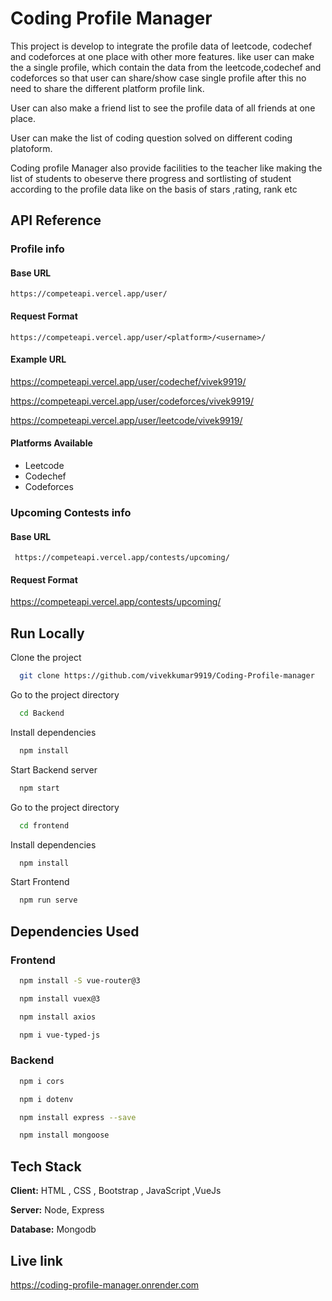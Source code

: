 
# Coding Profile Manager

This project is develop to integrate the profile data of leetcode, codechef and codeforces at one place with other more features.
like user can make the  a single profile, which contain the data from the leetcode,codechef and codeforces so that user can share/show case single profile after this no need to share the different platform
profile link.

User can also make a friend list to see the profile data of all friends 
at one place. 

User can make the list of coding question solved on different coding platoform.

Coding profile Manager also provide facilities to the teacher like making the list of students to obeserve there progress and sortlisting of student according to the profile data like on the basis of 
stars ,rating, rank etc






## API Reference

### Profile info
#### Base URL
```http
https://competeapi.vercel.app/user/
```


#### Request Format
```http
https://competeapi.vercel.app/user/<platform>/<username>/
```


#### Example URL
https://competeapi.vercel.app/user/codechef/vivek9919/

https://competeapi.vercel.app/user/codeforces/vivek9919/

https://competeapi.vercel.app/user/leetcode/vivek9919/

#### Platforms Available
* Leetcode
* Codechef
* Codeforces


### Upcoming Contests info
#### Base URL
```http
 https://competeapi.vercel.app/contests/upcoming/
```
#### Request Format
https://competeapi.vercel.app/contests/upcoming/


## Run Locally

Clone the project

```bash
  git clone https://github.com/vivekkumar9919/Coding-Profile-manager
```

Go to the project directory


```bash
  cd Backend
```

Install dependencies

```bash
  npm install
```

Start Backend  server

```bash
  npm start
```
Go to the project directory


```bash
  cd frontend
```

Install dependencies

```bash
  npm install
```

Start Frontend 

```bash
  npm run serve
```


##  Dependencies Used
### Frontend
```bash
  npm install -S vue-router@3
```

```bash
  npm install vuex@3
```
```bash
  npm install axios
```
```bash
  npm i vue-typed-js
```
### Backend
```bash
  npm i cors
```
```bash
  npm i dotenv
```
```bash
  npm install express --save
```
```bash
  npm install mongoose
```



## Tech Stack

**Client:** HTML , CSS , Bootstrap , JavaScript ,VueJs

**Server:** Node, Express

**Database:** Mongodb

## Live link
https://coding-profile-manager.onrender.com

